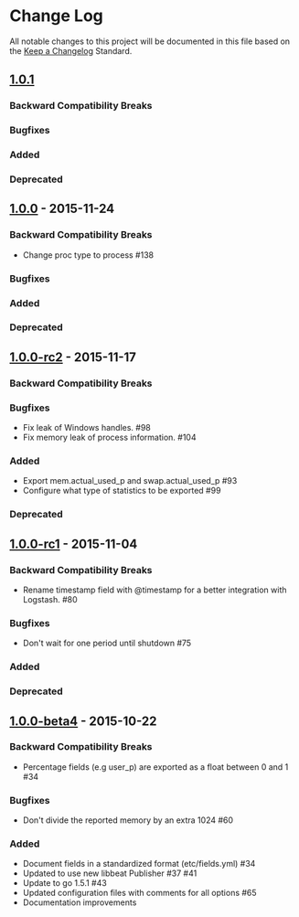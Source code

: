 # Change Log
All notable changes to this project will be documented in this file based on the
[Keep a Changelog](http://keepachangelog.com/) Standard.

## [1.0.1](https://github.com/elastic/topbeat/compare/1.0.0...1.0.1)

### Backward Compatibility Breaks

### Bugfixes

### Added

### Deprecated

## [1.0.0](https://github.com/elastic/topbeat/compare/1.0.0-rc2...1.0.0) - 2015-11-24

### Backward Compatibility Breaks
- Change proc type to process #138

### Bugfixes

### Added

### Deprecated

## [1.0.0-rc2](https://github.com/elastic/topbeat/compare/1.0.0-rc1...1.0.0-rc2) - 2015-11-17

### Backward Compatibility Breaks

### Bugfixes
- Fix leak of Windows handles. #98
- Fix memory leak of process information. #104

### Added
- Export mem.actual_used_p and swap.actual_used_p #93
- Configure what type of statistics to be exported #99

### Deprecated

## [1.0.0-rc1](https://github.com/elastic/topbeat/compare/1.0.0-beta4...1.0.0-rc1) - 2015-11-04

### Backward Compatibility Breaks
- Rename timestamp field with @timestamp for a better integration with
Logstash. #80

### Bugfixes
- Don't wait for one period until shutdown #75

### Added

### Deprecated

## [1.0.0-beta4](https://github.com/elastic/topbeat/compare/1.0.0-beta3...1.0.0-beta4) - 2015-10-22

### Backward Compatibility Breaks
- Percentage fields (e.g user_p) are exported as a float between 0 and 1 #34

### Bugfixes
- Don't divide the reported memory by an extra 1024 #60

### Added
- Document fields in a standardized format (etc/fields.yml) #34
- Updated to use new libbeat Publisher #37 #41
- Update to go 1.5.1 #43
- Updated configuration files with comments for all options #65
- Documentation improvements
